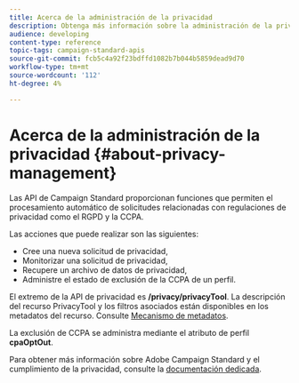 ```yaml
---
title: Acerca de la administración de la privacidad
description: Obtenga más información sobre la administración de la privacidad con API
audience: developing
content-type: reference
topic-tags: campaign-standard-apis
source-git-commit: fcb5c4a92f23bdffd1082b7b044b5859dead9d70
workflow-type: tm+mt
source-wordcount: '112'
ht-degree: 4%

---
```



# Acerca de la administración de la privacidad {#about-privacy-management}

Las API de Campaign Standard proporcionan funciones que permiten el procesamiento automático de solicitudes relacionadas con regulaciones de privacidad como el RGPD y la CCPA.

Las acciones que puede realizar son las siguientes:

* Cree una nueva solicitud de privacidad,
* Monitorizar una solicitud de privacidad,
* Recupere un archivo de datos de privacidad,
* Administre el estado de exclusión de la CCPA de un perfil.

El extremo de la API de privacidad es **/privacy/privacyTool**. La descripción del recurso PrivacyTool y los filtros asociados están disponibles en los metadatos del recurso. Consulte [Mecanismo de metadatos](../../api/using/metadata-mechanism.md).

La exclusión de CCPA se administra mediante el atributo de perfil **cpaOptOut**.

Para obtener más información sobre Adobe Campaign Standard y el cumplimiento de la privacidad, consulte la [documentación dedicada](https://helpx.adobe.com/es/campaign/kb/acs-privacy.html).
